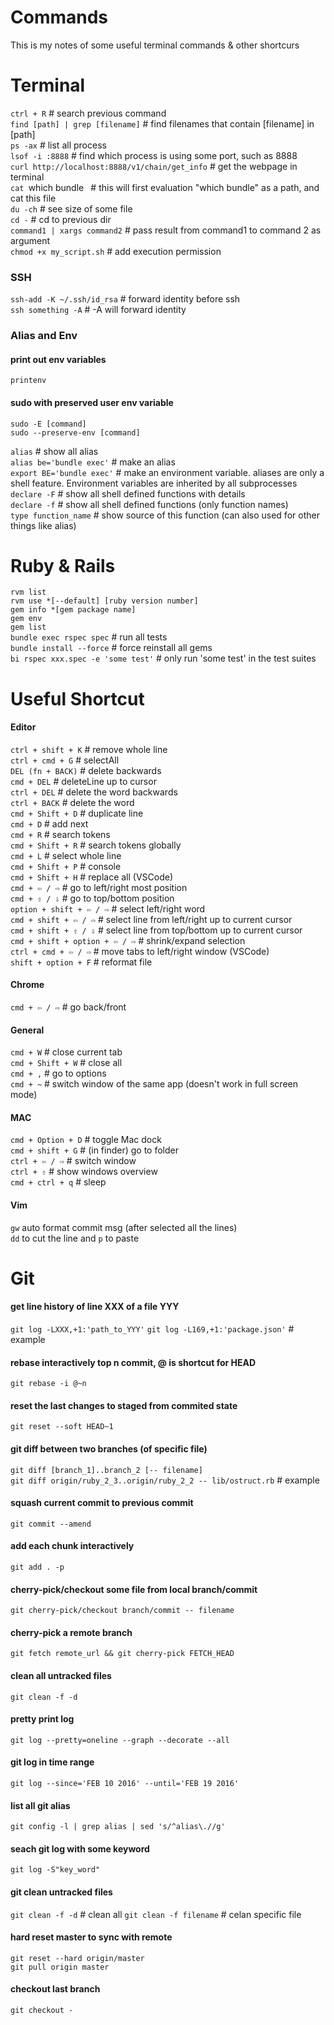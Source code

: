 # Commands
This is my notes of some useful terminal commands & other shortcurs

# Terminal
`ctrl + R`    # search previous command <br>
`find [path] | grep [filename]`     # find filenames that contain [filename] in [path] <br>
`ps -ax`    # list all process <br>
`lsof -i :8888`     # find which process is using some port, such as 8888 <br>
`curl http://localhost:8888/v1/chain/get_info`      # get the webpage in terminal <br>
`cat `which bundle` `   # this will first evaluation "which bundle" as a path, and cat this file <br>
`du -ch`     # see size of some file <br>
`cd -`       # cd to previous dir <br>
`command1 | xargs command2`     # pass result from command1 to command 2 as argument <br>
`chmod +x my_script.sh`         # add execution permission <br>

### SSH
`ssh-add -K ~/.ssh/id_rsa`  # forward identity before ssh <br>
`ssh something -A`  # -A will forward identity <br>

### Alias and Env
#### print out env variables
`printenv` 

#### sudo with preserved user env variable
`sudo -E [command]`<br>
`sudo --preserve-env [command]`

`alias`     # show all alias <br>
`alias be='bundle exec'`    # make an alias <br>
`export BE='bundle exec'`    # make an environment variable. aliases are only a shell feature. Environment variables are inherited by all subprocesses <br>
`declare -F`    # show all shell defined functions with details <br>
`declare -f`    # show all shell defined functions (only function names) <br>
`type function_name`    # show source of this function (can also used for other things like alias) <br>



# Ruby & Rails
`rvm list` <br>
`rvm use *[--default] [ruby version number]` <br>
`gem info *[gem package name]` <br>
`gem env` <br>
`gem list` <br>
`bundle exec rspec spec`    # run all tests <br>
`bundle install --force`    # force reinstall all gems <br>
`bi rspec xxx.spec -e 'some test'`  # only run 'some test' in the test suites


# Useful Shortcut
#### Editor
`ctrl + shift + K`  # remove whole line <br>
`ctrl + cmd + G`    # selectAll <br>
`DEL (fn + BACK)`   # delete backwards <br>
`cmd + DEL`         # deleteLine up to cursor <br>
`ctrl + DEL`        # delete the word backwards <br>
`ctrl + BACK`       # delete the word <br>
`cmd + Shift + D`   # duplicate line <br>
`cmd + D`           # add next <br>
`cmd + R`           # search tokens <br>
`cmd + Shift + R`   # search tokens globally <br>
`cmd + L`           # select whole line <br>
`cmd + Shift + P`   # console <br>
`cmd + Shift + H`   # replace all (VSCode) <br>
`cmd + ⇦ / ⇨`      # go to left/right most position <br>
`cmd + ⇧ / ⇩`      # go to top/bottom position<br>
`option + shift + ⇦ / ⇨`   # select left/right word <br>
`cmd + shift + ⇦ / ⇨`      # select line from left/right up to current cursor <br>
`cmd + shift + ⇧ / ⇩`      # select line from top/bottom up to current cursor<br>
`cmd + shift + option + ⇦ / ⇨`      # shrink/expand selection <br>
`ctrl + cmd + ⇦ / ⇨`       # move tabs to left/right window (VSCode) <br>
`shift + option + F`        # reformat file <br>

#### Chrome
`cmd + ⇦ / ⇨`      # go back/front <br>

#### General
`cmd + W`           # close current tab <br>
`cmd + Shift + W`   # close all <br>
`cmd + ,`           # go to options <br>
`cmd + ~`           # switch window of the same app (doesn't work in full screen mode) <br>

#### MAC
`cmd + Option + D`  # toggle Mac dock <br>
`cmd + shift + G`   # (in finder) go to folder <br>
`ctrl + ⇦ / ⇨`     # switch window <br>
`ctrl + ⇧`         # show windows overview <br>
`cmd + ctrl + q`    # sleep <br>

#### Vim
`gw` auto format commit msg (after selected all the lines) <br>
`dd` to cut the line and `p` to paste <br>


# Git
#### get line history of line XXX of a file YYY
`git log -LXXX,+1:'path_to_YYY'`
`git log -L169,+1:'package.json'`   # example

#### rebase interactively top n commit, @ is shortcut for HEAD
`git rebase -i @~n`

#### reset the last changes to staged from commited state 
`git reset --soft HEAD~1`   

#### git diff between two branches (of specific file)
`git diff [branch_1]..branch_2 [-- filename]`   
`git diff origin/ruby_2_3..origin/ruby_2_2 -- lib/ostruct.rb`   # example

#### squash current commit to previous commit
`git commit --amend`    

#### add each chunk interactively
`git add . -p`          

#### cherry-pick/checkout some file from local branch/commit
`git cherry-pick/checkout branch/commit -- filename`<br>

#### cherry-pick a remote branch
`git fetch remote_url && git cherry-pick FETCH_HEAD` <br>

#### clean all untracked files
`git clean -f -d`

#### pretty print log
`git log --pretty=oneline --graph --decorate --all`

#### git log in time range
`git log --since='FEB 10 2016' --until='FEB 19 2016'`

#### list all git alias
`git config -l | grep alias | sed 's/^alias\.//g'`

#### seach git log with some keyword
`git log -S"key_word"`

#### git clean untracked files
`git clean -f -d`   # clean all
`git clean -f filename` # celan specific file

#### hard reset master to sync with remote
```
git reset --hard origin/master
git pull origin master
```

#### checkout last branch
`git checkout -`

